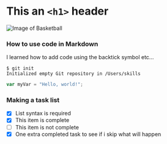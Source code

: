 # This an `<h1>` header

![Image of Basketball](https://avatars.githubusercontent.com/u/11377758?v=4)


### How to use code in Markdown

I learned how to add code using the backtick symbol etc...

```
$ git init
Initialized empty Git repository in /Users/skills
```

```javascript
var myVar = "Hello, world!";
```

### Making a task list

- [x] List syntax is required
- [x] This item is complete
- [ ] This item is not complete
- [x] One extra completed task to see if i skip what will happen
